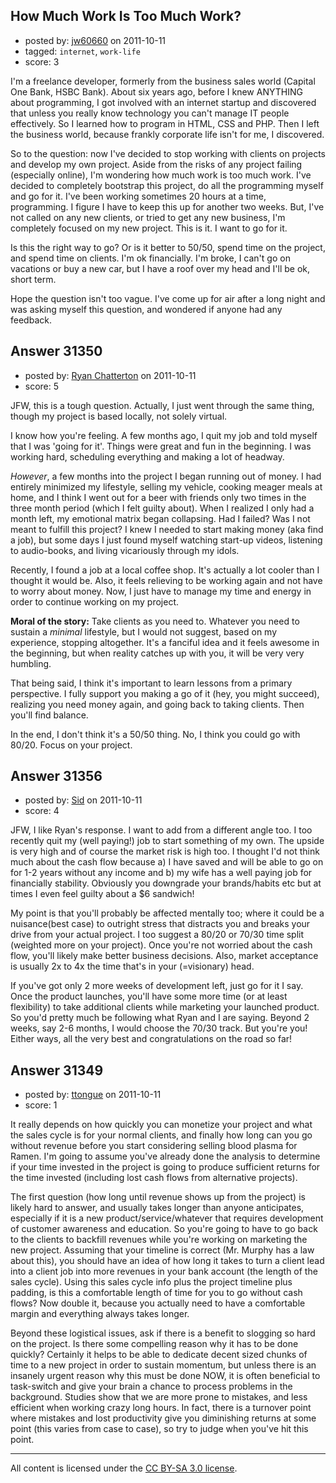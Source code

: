 ## How Much Work Is Too Much Work?

- posted by: [jw60660](https://stackexchange.com/users/-1/13801-jw60660) on 2011-10-11
- tagged: `internet`, `work-life`
- score: 3

I'm a freelance developer, formerly from the business sales world (Capital One Bank, HSBC Bank).  About six years ago, before I knew ANYTHING about programming, I got involved with an internet startup and discovered that unless you really know technology you can't manage IT people effectively.  So I learned how to program in HTML, CSS and PHP. Then I left the business world, because frankly corporate life isn't for me, I discovered.

So to the question: now I've decided to stop working with clients on projects and develop my own project.  Aside from the risks of any project failing (especially online), I'm wondering how much work is too much work.  I've decided to completely bootstrap this project, do all the programming myself and go for it.  I've been working sometimes 20 hours at a time, programming.  I figure I have to keep this up for another two weeks.  But, I've not called on any new clients, or tried to get any new business, I'm completely focused on my new project.  This is it.  I want to go for it.

Is this the right way to go? Or is it better to 50/50, spend time on the project, and spend time on clients.  I'm ok financially.  I'm broke, I can't go on vacations or buy a new car, but I have a roof over my head and I'll be ok, short term.

Hope the question isn't too vague.  I've come up for air after a long night and was asking myself this question, and wondered if anyone had any feedback. 




## Answer 31350

- posted by: [Ryan Chatterton](https://stackexchange.com/users/-1/3753-ryan-chatterton) on 2011-10-11
- score: 5

JFW, this is a tough question. Actually, I just went through the same thing, though my project is based locally, not solely virtual.

I know how you're feeling. A few months ago, I quit my job and told myself that I was 'going for it'. Things were great and fun in the beginning. I was working hard, scheduling everything and making a lot of headway.

*However*, a few months into the project I began running out of money. I had entirely minimized my lifestyle, selling my vehicle, cooking meager meals at home, and I think I went out for a beer with friends only two times in the three month period (which I felt guilty about). When I realized I only had a month left, my emotional matrix began collapsing. Had I failed? Was I not meant to fulfill this project? I knew I needed to start making money (aka find a job), but some days I just found myself watching start-up videos, listening to audio-books, and living vicariously through my idols.

Recently, I found a job at a local coffee shop. It's actually a lot cooler than I thought it would be. Also, it feels relieving to be working again and not have to worry about money. Now, I just have to manage my time and energy in order to continue working on my project.

**Moral of the story:** Take clients as you need to. Whatever you need to sustain a *minimal* lifestyle, but I would not suggest, based on my experience, stopping altogether. It's a fanciful idea and it feels awesome in the beginning, but when reality catches up with you, it will be very very humbling. 

That being said, I think it's important to learn lessons from a primary perspective. I fully support you making a go of it (hey, you might succeed), realizing you need money again, and going back to taking clients. Then you'll find balance. 

In the end, I don't think it's a 50/50 thing. No, I think you could go with 80/20. Focus on your project.




## Answer 31356

- posted by: [Sid](https://stackexchange.com/users/-1/13800-sid) on 2011-10-11
- score: 4

JFW, I like Ryan's response. I want to add from a different angle too. I too recently quit my (well paying!) job to start something of my own. The upside is very high and of course the market risk is high too. I thought I'd not think much about the cash flow because a) I have saved and will be able to go on for 1-2 years without any income and b) my wife has a well paying job for financially stability. Obviously you downgrade your brands/habits etc but at times I even feel guilty about a $6 sandwich!

My point is that you'll probably be affected mentally too; where it could be a nuisance(best case) to outright stress that distracts you and breaks your drive from your actual project. I too suggest a 80/20 or 70/30 time split (weighted more on your project). Once you're not worried about the cash flow, you'll likely make better business decisions. Also, market acceptance is usually 2x to 4x the time that's in your (=visionary) head. 

If you've got only 2 more weeks of development left, just go for it I say. Once the product launches, you'll have some more time (or at least flexibility) to take additional clients while marketing your launched product. So you'd pretty much be following what Ryan and I are saying. Beyond 2 weeks, say 2-6 months, I would choose the 70/30 track. But you're you! Either ways, all the very best and congratulations on the road so far!


## Answer 31349

- posted by: [ttongue](https://stackexchange.com/users/-1/13655-ttongue) on 2011-10-11
- score: 1

It really depends on how quickly you can monetize your project and what the sales cycle is for your normal clients, and finally how long can you go without revenue before you start considering selling blood plasma for Ramen. I'm going to assume you've already done the analysis to determine if your time invested in the project is going to produce sufficient returns for the time invested (including lost cash flows from alternative projects).

The first question (how long until revenue shows up from the project) is likely hard to answer, and usually takes longer than anyone anticipates, especially if it is a new product/service/whatever that requires development of customer awareness and education. So you're going to have to go back to the clients to backfill revenues while you're working on marketing the new project. Assuming that your timeline is correct (Mr. Murphy has a law about this), you should have an idea of how long it takes to turn a client lead into a client job into more revenues in your bank account (the length of the sales cycle). Using this sales cycle info plus the project timeline plus padding, is this a comfortable length of time for you to go without cash flows? Now double it, because you actually need to have a comfortable margin and everything always takes longer.

Beyond these logistical issues, ask if there is a benefit to slogging so hard on the project. Is there some compelling reason why it has to be done quickly? Certainly it helps to be able to dedicate decent sized chunks of time to a new project in order to sustain momentum, but unless there is an insanely urgent reason why this must be done NOW, it is often beneficial to task-switch and give your brain a chance to process problems in the background. Studies show that we are more prone to mistakes, and less efficient when working crazy long hours. In fact, there is a turnover point where mistakes and lost productivity give you diminishing returns at some point (this varies from case to case), so try to judge when you've hit this point.



---

All content is licensed under the [CC BY-SA 3.0 license](https://creativecommons.org/licenses/by-sa/3.0/).
